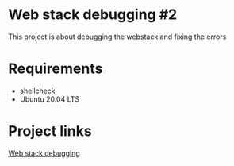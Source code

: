 # Web stack debugging #2
This project is about debugging the webstack and fixing the errors
# Requirements
* shellcheck
* Ubuntu 20.04 LTS
# Project links
[Web stack debugging](https://intranet.alxswe.com/concepts/68)
